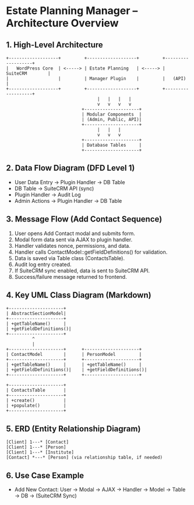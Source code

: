 # Estate Planning Manager – Architecture Overview

## 1. High-Level Architecture

```
+-------------------+         +-------------------+         +-------------------+
|   WordPress Core  | <-----> | Estate Planning   | <-----> |   SuiteCRM        |
|                   |         | Manager Plugin    |         |   (API)           |
+-------------------+         +-------------------+         +-------------------+
                                   |   |   |   |
                                   v   v   v   v
                             +---------------------+
                             | Modular Components  |
                             | (Admin, Public, API)|
                             +---------------------+
                                   |   |   |
                                   v   v   v
                             +---------------------+
                             | Database Tables     |
                             +---------------------+
```

## 2. Data Flow Diagram (DFD Level 1)

- User Data Entry → Plugin Handler → DB Table
- DB Table → SuiteCRM API (sync)
- Plugin Handler → Audit Log
- Admin Actions → Plugin Handler → DB Table

## 3. Message Flow (Add Contact Sequence)

1. User opens Add Contact modal and submits form.
2. Modal form data sent via AJAX to plugin handler.
3. Handler validates nonce, permissions, and data.
4. Handler calls ContactModel::getFieldDefinitions() for validation.
5. Data is saved via Table class (ContactsTable).
6. Audit log entry created.
7. If SuiteCRM sync enabled, data is sent to SuiteCRM API.
8. Success/failure message returned to frontend.

## 4. Key UML Class Diagram (Markdown)

```
+---------------------+
| AbstractSectionModel|
+---------------------+
| +getTableName()     |
| +getFieldDefinitions()|
+---------------------+
          ^
          |
+---------------------+      +---------------------+
| ContactModel        |      | PersonModel         |
+---------------------+      +---------------------+
| +getTableName()     |      | +getTableName()     |
| +getFieldDefinitions()|    | +getFieldDefinitions()|
+---------------------+      +---------------------+

+---------------------+
| ContactsTable       |
+---------------------+
| +create()           |
| +populate()         |
+---------------------+
```

## 5. ERD (Entity Relationship Diagram)

```
[Client] 1---* [Contact]
[Client] 1---* [Person]
[Client] 1---* [Institute]
[Contact] *---* [Person] (via relationship table, if needed)
```

## 6. Use Case Example

- Add New Contact: User → Modal → AJAX → Handler → Model → Table → DB → (SuiteCRM Sync)
